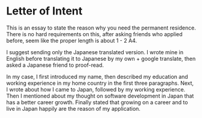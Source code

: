 # Letter of Intent
This is an essay to state the reason why you need the permanent residence. There is no hard requirements on this, after asking friends who applied before, seem like the proper length is about 1 - 2 A4.

I suggest sending only the Japanese translated version. I wrote mine in English before translating it to Japanese by my own + google translate, then asked a Japanese friend to proof-read. 

In my case, I first introduced my name, then described my education and working experience in my home country in the first three paragraphs. Next, I wrote about how I came to Japan, followed by my working experience. Then I mentioned about my thought on software development in Japan that has a better career growth. Finally stated that growing on a career and to live in Japan happily are the reason of my application.